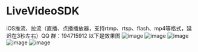 # LiveVideoSDK
iOS推流、拉流（直播、点播播放器，支持rtmp、rtsp、flash、mp4等格式，延迟在3秒左右）QQ 群：194715912
以下是效果图 ![image](https://github.com/xijiangyueal/LiveVideoSDK/blob/master/效果图/firstPage.png)
![image](https://github.com/xijiangyueal/LiveVideoSDK/blob/master/效果图/pushFlow1.png)
![image](https://github.com/xijiangyueal/LiveVideoSDK/blob/master/效果图/pushFlow2.png)
![image](https://github.com/xijiangyueal/LiveVideoSDK/blob/master/效果图/player_small.png)
![image](https://github.com/xijiangyueal/LiveVideoSDK/blob/master/效果图/player_fullScreen.png)
